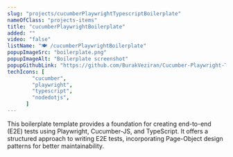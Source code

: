 ```yaml
---
slug: "projects/cucumberPlaywrightTypescriptBoilerplate"
nameOfClass: "projects-items"
title: "cucumberPlaywrightBoilerplate"
added: ""
video: "false"
listName: "🍽️ /cucumberPlaywrightBoilerplate"
popupImageSrc: "boilerplate.png"
popupImageAlt: "Boilerplate screenshot"
popupGithubLink: "https://github.com/BurakVeziran/Cucumber-Playwright-Typescript-Boilerplate"
techIcons: [
        "cucumber",
        "playwright",
        "typescript",
        "nodedotjs",
      ]
---
```


This boilerplate template provides a foundation for creating end-to-end (E2E) tests using Playwright, Cucumber-JS, and TypeScript. It offers a structured approach to writing E2E tests, incorporating Page-Object design patterns for better maintainability.

